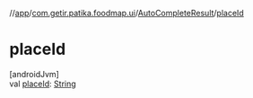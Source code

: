 //[app](../../../index.md)/[com.getir.patika.foodmap.ui](../index.md)/[AutoCompleteResult](index.md)/[placeId](place-id.md)

# placeId

[androidJvm]\
val [placeId](place-id.md): [String](https://kotlinlang.org/api/latest/jvm/stdlib/kotlin/-string/index.html)
